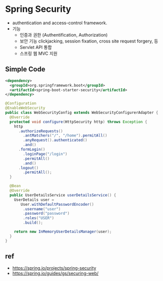 # Spring Security
* authentication and access-control framework.
* 기능
  * 인증과 권한 (Authentification, Authorization)
  * 보안 기능 clickjacking, session fixation, cross site request forgery, 등
  * Servlet API 통합
  * 스프링 웹 MVC 지원

## Simple Code
```xml
<dependency>
  <groupId>org.springframework.boot</groupId>
  <artifactId>spring-boot-starter-security</artifactId>
</dependency>
```

```java
@Configuration
@EnableWebSecurity
public class WebSecurityConfig extends WebSecurityConfigurerAdapter {
  @Override
  protected void configure(HttpSecurity http) throws Exception {
    http
      .authorizeRequests()
        .antMatchers("/", "/home").permitAll()
        .anyRequest().authenticated()
        .and()
      .formLogin()
        .loginPage("/login")
        .permitAll()
        .and()
      .logout()
        .permitAll();
  }

  @Bean
  @Override
  public UserDetailsService userDetailsService() {
    UserDetails user =
       User.withDefaultPasswordEncoder()
        .username("user")
        .password("password")
        .roles("USER")
        .build();

    return new InMemoryUserDetailsManager(user);
  }
}
```

## ref
* https://spring.io/projects/spring-security
* https://spring.io/guides/gs/securing-web/
